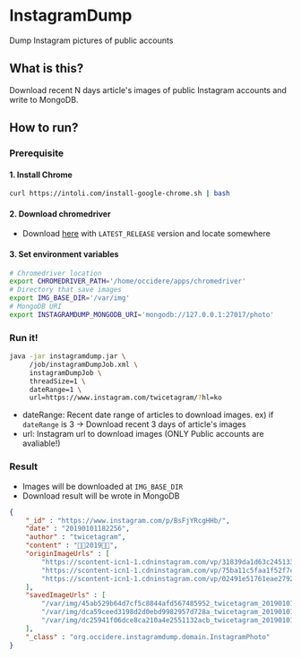 # InstagramDump
Dump Instagram pictures of public accounts

## What is this?
Download recent N days article's images of public Instagram accounts and write to MongoDB.

## How to run?

### Prerequisite
#### 1. Install Chrome
````bash
curl https://intoli.com/install-google-chrome.sh | bash
````

#### 2. Download chromedriver
* Download [here](https://chromedriver.storage.googleapis.com/index.html) with `LATEST_RELEASE` version and locate somewhere

#### 3. Set environment variables
````bash
# Chromedriver location
export CHROMEDRIVER_PATH='/home/occidere/apps/chromedriver'
# Directory that save images
export IMG_BASE_DIR='/var/img'
# MongoDB URI
export INSTAGRAMDUMP_MONGODB_URI='mongodb://127.0.0.1:27017/photo'
````

### Run it!
````bash
java -jar instagramdump.jar \
	 /job/instagramDumpJob.xml \
	 instagramDumpJob \
	 threadSize=1 \
	 dateRange=1 \
	 url=https://www.instagram.com/twicetagram/?hl=ko
````
* dateRange: Recent date range of articles to download images.
ex) if `dateRange` is 3 -> Download recent 3 days of article's images
* url: Instagram url to download images (ONLY Public accounts are avaliable!)

### Result
* Images will be downloaded at `IMG_BASE_DIR`
* Download result will be wrote in MongoDB
````json
{
	"_id" : "https://www.instagram.com/p/BsFjYRcgHHb/",
	"date" : "20190101182256",
	"author" : "twicetagram",
	"content" : "🤪🍓2019🍓🤪",
	"originImageUrls" : [
		"https://scontent-icn1-1.cdninstagram.com/vp/31839da1d63c24513388a1c9c91297de/5CCC26D2/t51.2885-15/e35/47694261_274316463242706_2264982466634087555_n.jpg?_nc_ht=scontent-icn1-1.cdninstagram.com",
		"https://scontent-icn1-1.cdninstagram.com/vp/75ba11c5faa1f52f7c6716dca149d626/5CD41EA5/t51.2885-15/e35/47581377_385349732009399_327281488380397826_n.jpg?_nc_ht=scontent-icn1-1.cdninstagram.com",
		"https://scontent-icn1-1.cdninstagram.com/vp/02491e51761eae2792fee82d828e32cd/5CB9E4FD/t51.2885-15/e35/47583731_948408112015758_8442928887998528277_n.jpg?_nc_ht=scontent-icn1-1.cdninstagram.com"
	],
	"savedImageUrls" : [
		"/var/img/45ab529b64d7cf5c8844afd567485952_twicetagram_20190101182256_00.jpg",
		"/var/img/dca59ceed3198d2d0ebd9982957d728a_twicetagram_20190101182256_01.jpg",
		"/var/img/dc25941f06dce8ca210a4e2551132acb_twicetagram_20190101182256_02.jpg"
	],
	"_class" : "org.occidere.instagramdump.domain.InstagramPhoto"
}
````

